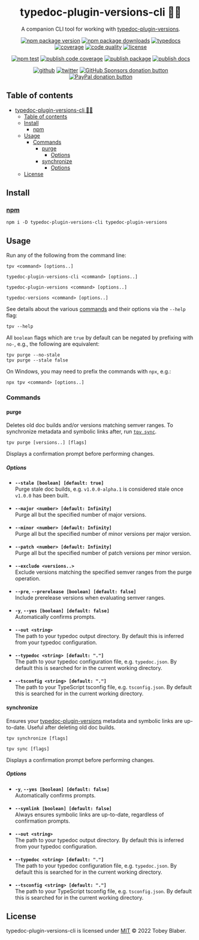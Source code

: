 <center>

# typedoc-plugin-versions-cli 🧑‍💻

A companion CLI tool for working with [typedoc-plugin-versions](https://citkane.github.io/typedoc-plugin-versions).

[![npm package version](https://img.shields.io/npm/v/typedoc-plugin-versions-cli.svg?logo=npm&label&labelColor=222&style=flat-square)](https://npmjs.org/package/typedoc-plugin-versions-cli "View typedoc-plugin-versions-cli on npm") [![npm package downloads](https://img.shields.io/npm/dw/typedoc-plugin-versions-cli.svg?logo=npm&labelColor=222&style=flat-square)](https://npmjs.org/package/typedoc-plugin-versions-cli "View typedoc-plugin-versions-cli on npm") [![typedocs](https://img.shields.io/badge/docs-informational.svg?logo=typescript&labelColor=222&style=flat-square)](https://toebeann.github.io/typedoc-plugin-versions-cli "Read the documentation on Github Pages") [![coverage](https://img.shields.io/codecov/c/github/toebeann/typedoc-plugin-versions-cli.svg?logo=codecov&labelColor=222&style=flat-square)](https://codecov.io/gh/toebeann/typedoc-plugin-versions-cli "View code coverage on Codecov") [![code quality](https://img.shields.io/codefactor/grade/github/toebeann/typedoc-plugin-versions-cli.svg?logo=codefactor&labelColor=222&style=flat-square)](https://www.codefactor.io/repository/github/toebeann/typedoc-plugin-versions-cli "View code quality on CodeFactor") [![license](https://img.shields.io/github/license/toebeann/typedoc-plugin-versions-cli.svg?color=informational&labelColor=222&style=flat-square)](https://github.com/toebeann/typedoc-plugin-versions-cli/blob/main/LICENSE "View the license on GitHub")

[![npm test](https://img.shields.io/github/workflow/status/toebeann/typedoc-plugin-versions-cli/npm%20test.svg?logo=github&logoColor=aaa&label=npm%20test&labelColor=222&style=flat-square)](https://github.com/toebeann/typedoc-plugin-versions-cli/actions/workflows/npm-test.yml "View npm test on GitHub Actions") [![publish code coverage](https://img.shields.io/github/workflow/status/toebeann/typedoc-plugin-versions-cli/publish%20code%20coverage.svg?logo=github&logoColor=aaa&label=publish%20code%20coverage&labelColor=222&style=flat-square)](https://github.com/toebeann/typedoc-plugin-versions-cli/actions/workflows/publish-code-coverage.yml "View publish code coverage on GitHub Actions") [![publish package](https://img.shields.io/github/workflow/status/toebeann/typedoc-plugin-versions-cli/publish%20package.svg?logo=github&logoColor=aaa&label=publish%20package&labelColor=222&style=flat-square)](https://github.com/toebeann/typedoc-plugin-versions-cli/actions/workflows/publish-package.yml "View publish package on GitHub Actions") [![publish docs](https://img.shields.io/github/workflow/status/toebeann/typedoc-plugin-versions-cli/publish%20docs.svg?logo=github&logoColor=aaa&label=publish%20docs&labelColor=222&style=flat-square)](https://github.com/toebeann/typedoc-plugin-versions-cli/actions/workflows/publish-docs.yml "View publish docs on GitHub Actions")

[![github](https://img.shields.io/badge/source-informational.svg?logo=github&labelColor=222&style=flat-square)](https://github.com/toebeann/typedoc-plugin-versions-cli "View typedoc-plugin-versions-cli on GitHub") [![twitter](https://img.shields.io/badge/follow-blue.svg?logo=twitter&label&labelColor=222&style=flat-square)](https://twitter.com/toebean__ "Follow @toebean__ on Twitter") [![GitHub Sponsors donation button](https://img.shields.io/badge/sponsor-e5b.svg?logo=github%20sponsors&labelColor=222&style=flat-square)](https://github.com/sponsors/toebeann "Sponsor typedoc-plugin-versions-cli on GitHub") [![PayPal donation button](https://img.shields.io/badge/donate-e5b.svg?logo=paypal&labelColor=222&style=flat-square)](https://paypal.me/tobeyblaber "Donate to typedoc-plugin-versions-cli with PayPal")

</center>

## Table of contents

- [typedoc-plugin-versions-cli 🧑‍💻](#typedoc-plugin-versions-cli-)
  - [Table of contents](#table-of-contents)
  - [Install](#install)
    - [npm](#npm)
  - [Usage](#usage)
    - [Commands](#commands)
      - [purge](#purge)
        - [Options](#options)
      - [synchronize](#synchronize)
        - [Options](#options-1)
  - [License](#license)

## Install

### [npm](https://www.npmjs.com/package/toebean/typedoc-plugin-versions-cli "npm is a package manager for JavaScript")

```text
npm i -D typedoc-plugin-versions-cli typedoc-plugin-versions
```

## Usage

Run any of the following from the command line:

```text
tpv <command> [options..]
```

```text
typedoc-plugin-versions-cli <command> [options..]
```

```text
typedoc-plugin-versions <command> [options..]
```

```text
typedoc-versions <command> [options..]
```

See details about the various [commands](#commands) and their options via the `--help` flag:

```text
tpv --help
```

All `boolean` flags which are `true` by default can be negated by prefixing with `no-`, e.g., the following are equivalent:

```text
tpv purge --no-stale
tpv purge --stale false
```

On Windows, you may need to prefix the commands with `npx`, e.g.:

```text
npx tpv <command> [options..]
```

### Commands

#### purge

Deletes old doc builds and/or versions matching semver ranges. To synchronize metadata and symbolic links after, run [`tpv sync`](#synchronize).

```text
tpv purge [versions..] [flags]
```

Displays a confirmation prompt before performing changes.

##### Options

- **`--stale [boolean] [default: true]`**<br/>Purge stale doc builds, e.g. `v1.0.0-alpha.1` is considered stale once `v1.0.0` has been built.<br/><br/>
- **`--major <number> [default: Infinity]`**<br/>Purge all but the specified number of major versions.<br/><br/>
- **`--minor <number> [default: Infinity]`**<br/>Purge all but the specified number of minor versions per major version.<br/><br/>
- **`--patch <number> [default: Infinity]`**<br/>Purge all but the specified number of patch versions per minor version.<br/><br/>
- **`--exclude <versions..>`**<br/>Exclude versions matching the specified semver ranges from the purge operation.<br/><br/>
- **`--pre`**, **`--prerelease [boolean] [default: false]`**<br/>Include prerelease versions when evaluating semver ranges.<br/><br/>
- **`-y`**, **`--yes [boolean] [default: false]`**<br/>Automatically confirms prompts.<br/><br/>
- **`--out <string>`**<br/>The path to your typedoc output directory. By default this is inferred from your typedoc configuration.<br/><br/>
- **`--typedoc <string> [default: "."]`**<br/>The path to your typedoc configuration file, e.g. `typedoc.json`. By default this is searched for in the current working directory.<br/><br/>
- **`--tsconfig <string> [default: "."]`**<br/>The path to your TypeScript tsconfig file, e.g. `tsconfig.json`. By default this is searched for in the current working directory.

#### synchronize

Ensures your [typedoc-plugin-versions](https://citkane.github.io/typedoc-plugin-versions) metadata and symbolic links are up-to-date. Useful after deleting old doc builds.

```text
tpv synchronize [flags]
```

```text
tpv sync [flags]
```

Displays a confirmation prompt before performing changes.

##### Options

- **`-y`**, **`--yes [boolean] [default: false]`**<br/>Automatically confirms prompts.<br/><br/>
- **`--symlink [boolean] [default: false]`**<br/>Always ensures symbolic links are up-to-date, regardless of confirmation prompts.<br/><br/>
- **`--out <string>`**<br/>The path to your typedoc output directory. By default this is inferred from your typedoc configuration.<br/><br/>
- **`--typedoc <string> [default: "."]`**<br/>The path to your typedoc configuration file, e.g. `typedoc.json`. By default this is searched for in the current working directory.<br/><br/>
- **`--tsconfig <string> [default: "."]`**<br/>The path to your TypeScript tsconfig file, e.g. `tsconfig.json`. By default this is searched for in the current working directory.

## License

typedoc-plugin-versions-cli is licensed under [MIT](https://github.com/toebeann/typedoc-plugin-versions-cli/blob/main/LICENSE) © 2022 Tobey Blaber.

